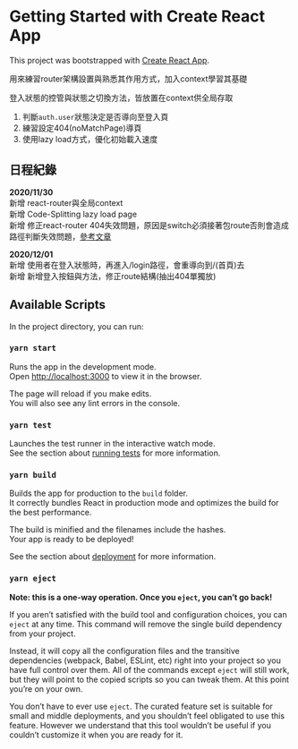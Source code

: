 # Getting Started with Create React App

This project was bootstrapped with [Create React App](https://github.com/facebook/create-react-app).

用來練習router架構設置與熟悉其作用方式，加入context學習其基礎

登入狀態的控管與狀態之切換方法，皆放置在context供全局存取
1. 判斷`auth.user`狀態決定是否導向至登入頁
2. 練習設定404(noMatchPage)導頁
3. 使用lazy load方式，優化初始載入速度

## 日程紀錄
**2020/11/30**  
    新增 react-router與全局context   
    新增 Code-Splitting lazy load page    
    新增 修正react-router 404失效問題，原因是switch必須接著包route否則會造成路徑判斷失效問題，[參考文章](https://github.com/ReactTraining/react-router/issues/7076)

**2020/12/01**  
    新增 使用者在登入狀態時，再進入/login路徑，會重導向到/(首頁)去   
    新增 新增登入按鈕與方法，修正route結構(抽出404單獨放)

## Available Scripts

In the project directory, you can run:

### `yarn start`

Runs the app in the development mode.\
Open [http://localhost:3000](http://localhost:3000) to view it in the browser.

The page will reload if you make edits.\
You will also see any lint errors in the console.

### `yarn test`

Launches the test runner in the interactive watch mode.\
See the section about [running tests](https://facebook.github.io/create-react-app/docs/running-tests) for more information.

### `yarn build`

Builds the app for production to the `build` folder.\
It correctly bundles React in production mode and optimizes the build for the best performance.

The build is minified and the filenames include the hashes.\
Your app is ready to be deployed!

See the section about [deployment](https://facebook.github.io/create-react-app/docs/deployment) for more information.

### `yarn eject`

**Note: this is a one-way operation. Once you `eject`, you can’t go back!**

If you aren’t satisfied with the build tool and configuration choices, you can `eject` at any time. This command will remove the single build dependency from your project.

Instead, it will copy all the configuration files and the transitive dependencies (webpack, Babel, ESLint, etc) right into your project so you have full control over them. All of the commands except `eject` will still work, but they will point to the copied scripts so you can tweak them. At this point you’re on your own.

You don’t have to ever use `eject`. The curated feature set is suitable for small and middle deployments, and you shouldn’t feel obligated to use this feature. However we understand that this tool wouldn’t be useful if you couldn’t customize it when you are ready for it.
